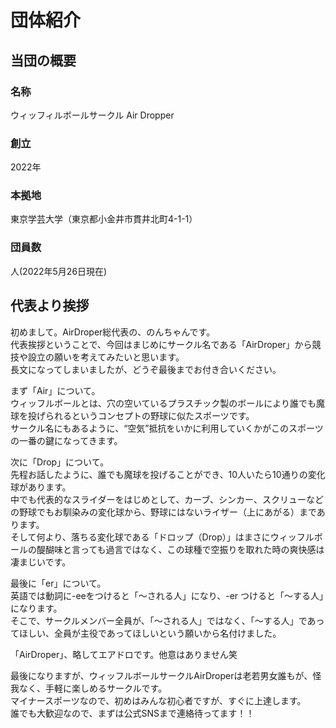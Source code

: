 # 団体紹介

## 当団の概要
### 名称
ウィッフィルボールサークル Air Dropper

### 創立
2022年

### 本拠地
東京学芸大学（東京都小金井市貫井北町4-1-1）

### 団員数
人(2022年5月26日現在)

## 代表より挨拶
初めまして。AirDroper総代表の、のんちゃんです。  
代表挨拶ということで、今回はまじめにサークル名である「AirDroper」から競技や設立の願いを考えてみたいと思います。  
長文になってしまいましたが、どうぞ最後までお付き合いください。  
  
まず「Air」について。  
ウィッフルボールとは、穴の空いているプラスチック製のボールにより誰でも魔球を投げられるというコンセプトの野球に似たスポーツです。  
サークル名にもあるように、“空気”抵抗をいかに利用していくかがこのスポーツの一番の鍵になってきます。  

次に「Drop」について。  
先程お話したように、誰でも魔球を投げることができ、10人いたら10通りの変化球があります。  
中でも代表的なスライダーをはじめとして、カーブ、シンカー、スクリューなどの野球でもお馴染みの変化球から、野球にはないライザー（上にあがる）まであります。  
そして何より、落ちる変化球である「ドロップ（Drop）」はまさにウィッフルボールの醍醐味と言っても過言ではなく、この球種で空振りを取れた時の爽快感は凄まじいです。  

最後に「er」について。  
英語では動詞に-eeをつけると「〜される人」になり、-er つけると「〜する人」になります。  
そこで、サークルメンバー全員が、「〜される人」ではなく、「〜する人」であってほしい、全員が主役であってほしいという願いから名付けました。  
  
「AirDroper」、略してエアドロです。他意はありません笑  
  
最後になりますが、ウィッフルボールサークルAirDroperは老若男女誰もが、怪我なく、手軽に楽しめるサークルです。  
マイナースポーツなので、初めはみんな初心者ですが、すぐに上達します。  
誰でも大歓迎なので、まずは公式SNSまで連絡待ってます！！  
